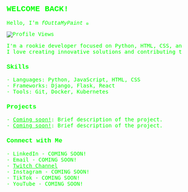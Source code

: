 <div style="background: url('https://github.com/fOuttaMyPaint/fOuttaMyPaint/raw/main/terminal%20screen%202.jpg'); padding: 20px; background-size: cover; color: #00FF00; font-family: 'Courier New', Courier, monospace;">

<h2 style="color: #00FF00;">WELCOME BACK!</h2>
<p style="color: #00FF00;">Hello, I'm <em>fOuttaMyPaint</em> 👋</p>
<img src="https://komarev.com/ghpvc/?username=fOuttaMyPaint&color=green" alt="Profile Views">

<pre style="color: #00FF00;">
I'm a rookie developer focused on Python, HTML, CSS, and open-source projects.
I love creating innovative solutions and contributing to the community.
</pre>

<h3 style="color: #00FF00;">Skills</h3>
<pre style="color: #00FF00;">
- Languages: Python, JavaScript, HTML, CSS
- Frameworks: Django, Flask, React
- Tools: Git, Docker, Kubernetes
</pre>

<h3 style="color: #00FF00;">Projects</h3>
<pre style="color: #00FF00;">
- <a href="link-to-project" style="color: #00FF00;">Coming soon!</a>: Brief description of the project.
- <a href="link-to-project" style="color: #00FF00;">Coming soon!</a>: Brief description of the project.
</pre>

<h3 style="color: #00FF00;">Connect with Me</h3>
<pre style="color: #00FF00;">
- LinkedIn - COMING SOON!
- Email - COMING SOON!
- <a href="https://www.twitch.tv/fOuttaMyPaint" style="color: #00FF00;">Twitch Channel</a>
- Instagram - COMING SOON!
- TikTok - COMING SOON!
- YouTube - COMING SOON!
</pre>

</div>
